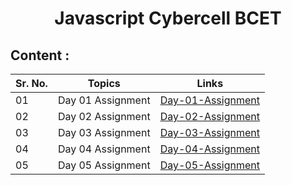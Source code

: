 <h1 align="center">Javascript Cybercell BCET</h1>

## Content : 
| Sr. No. | Topics | Links |
| --- | --- | --- |
| 01 | Day 01 Assignment | [Day-01-Assignment](./Day_01_Assignment/ "Day-01-Assignment") |
| 02 | Day 02 Assignment | [Day-02-Assignment](./Day_02_Assignment/ "Day-02-Assignment") |
| 03 | Day 03 Assignment | [Day-03-Assignment](./Day_03_Assignment/ "Day-03-Assignment") |
| 04 | Day 04 Assignment | [Day-04-Assignment](./Day_04_Assignment/ "Day-04-Assignment") |
| 05 | Day 05 Assignment | [Day-05-Assignment](./Day_05_Assignment/ "Day-05-Assignment") |
